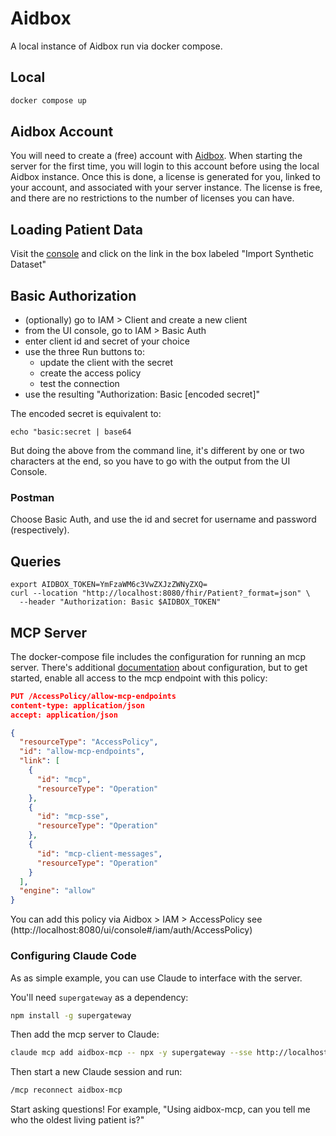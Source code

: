# Aidbox

A local instance of Aidbox run via docker compose.

## Local

```bash
docker compose up
```

## Aidbox Account

You will need to create a (free) account with [Aidbox](https://aidbox.app). When starting the server for the first time,
you will login to this account before using the local Aidbox instance. Once this is done, a license is generated for
you, linked to your account, and associated with your server instance. The license is free, and there are no
restrictions to the number of licenses you can have.

## Loading Patient Data

Visit the [console](http://localhost:8080/ui/console) and click on the link in the box labeled "Import Synthetic Dataset"

## Basic Authorization

* (optionally) go to IAM > Client and create a new client
* from the UI console, go to IAM > Basic Auth
* enter client id and secret of your choice
* use the three Run buttons to:
    - update the client with the secret
    - create the access policy
    - test the connection
* use the resulting "Authorization: Basic [encoded secret]"

The encoded secret is equivalent to:

```
echo "basic:secret | base64
```

But doing the above from the command line, it's different by one or two characters at the end, so you have to go with
the output from the UI Console.

### Postman

Choose Basic Auth, and use the id and secret for username and password (respectively).

## Queries

```
export AIDBOX_TOKEN=YmFzaWM6c3VwZXJzZWNyZXQ=
curl --location "http://localhost:8080/fhir/Patient?_format=json" \
  --header "Authorization: Basic $AIDBOX_TOKEN"

```

## MCP Server

The docker-compose file includes the configuration for running an mcp server. There's additional
[documentation](https://www.health-samurai.io/docs/aidbox/modules/other-modules/mcp#mcp) about configuration, but to get
started, enable all access to the mcp endpoint with this policy:

``` json
PUT /AccessPolicy/allow-mcp-endpoints
content-type: application/json
accept: application/json

{
  "resourceType": "AccessPolicy",
  "id": "allow-mcp-endpoints",
  "link": [
    {
      "id": "mcp",
      "resourceType": "Operation"
    },
    {
      "id": "mcp-sse",
      "resourceType": "Operation"
    },
    {
      "id": "mcp-client-messages",
      "resourceType": "Operation"
    }
  ],
  "engine": "allow"
}

```

You can add this policy via Aidbox > IAM > AccessPolicy see (http://localhost:8080/ui/console#/iam/auth/AccessPolicy)

### Configuring Claude Code

As as simple example, you can use Claude to interface with the server.

You'll need `supergateway` as a dependency:

```bash
npm install -g supergateway
```

Then add the mcp server to Claude:

```bash
claude mcp add aidbox-mcp -- npx -y supergateway --sse http://localhost:8080/sse
```

Then start a new Claude session and run:

```bash
/mcp reconnect aidbox-mcp
```

Start asking questions! For example, "Using aidbox-mcp, can you tell me who the oldest living patient is?"
